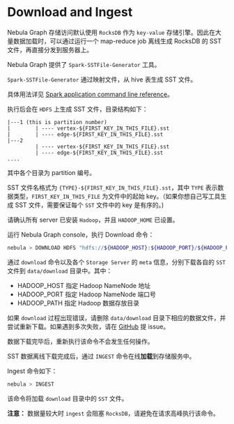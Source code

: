# Download and Ingest

Nebula Graph 存储访问默认使用 `RocksDB` 作为 `key-value` 存储引擎。因此在大量数据加载时，可以通过运行一个 map-reduce job 离线生成 RocksDB 的 SST 文件，再直接分发到服务器上。

Nebula Graph 提供了 `Spark-SSTFile-Generator` 工具。

`Spark-SSTFile-Generator` 通过映射文件，从 hive 表生成 SST 文件。

具体用法详见 [Spark application command line reference](https://github.com/vesoft-inc/nebula/blob/master/src/tools/spark-sstfile-generator/README.md)。

执行后会在 `HDFS` 上生成 SST 文件，目录结构如下：

```plain
|---1 (this is partition number)
|        | ---- vertex-${FIRST_KEY_IN_THIS_FILE}.sst
|        | ---- edge-${FIRST_KEY_IN_THIS_FILE}.sst
|---2
         | ---- vertex-${FIRST_KEY_IN_THIS_FILE}.sst
         | ---- edge-${FIRST_KEY_IN_THIS_FILE}.sst
....
```

其中各个目录为 partition 编号。

SST 文件名格式为 `{TYPE}-${FIRST_KEY_IN_THIS_FILE}.sst`，其中 `TYPE` 表示数据类型，`FIRST_KEY_IN_THIS_FILE` 为文件中的起始 key。（如果你想自己写工具生成 SST 文件，需要保证每个 `SST`  文件中的 key 是有序的。)

请确认所有 server 已安装 `Hadoop`，并且 `HADOOP_HOME` 已设置。

运行 Nebula Graph console，执行 Download 命令：

```bash
nebula > DOWNLOAD HDFS "hdfs://${HADOOP_HOST}:${HADOOP_PORT}/${HADOOP_PATH}"
```

通过 `download` 命令以及各个 `Storage Server` 的 `meta` 信息，分别下载各自的 `SST` 文件到 `data/download` 目录中。其中：

- HADOOP_HOST 指定 Hadoop NameNode 地址
- HADOOP_PORT 指定 Hadoop NameNode 端口号
- HADOOP_PATH 指定 Hadoop 数据存放目录

如果 `download` 过程出现错误，请删除 `data/download` 目录下相应的数据文件，并尝试重新下载。如果遇到多次失败，请在 [GitHub](https://github.com/vesoft-inc/nebula/issues) 提 issue。

数据下载完毕后，重新执行该命令不会发生任何操作。

SST 数据离线下载完成后，通过 `INGEST` 命令在线**加载**到存储服务中。

Ingest 命令如下：

```bash
nebula > INGEST
```

该命令将加载 `download` 目录中的 `SST` 文件。

**注意：** 数据量较大时 `ingest` 会阻塞 `RocksDB`，请避免在请求高峰执行该命令。
